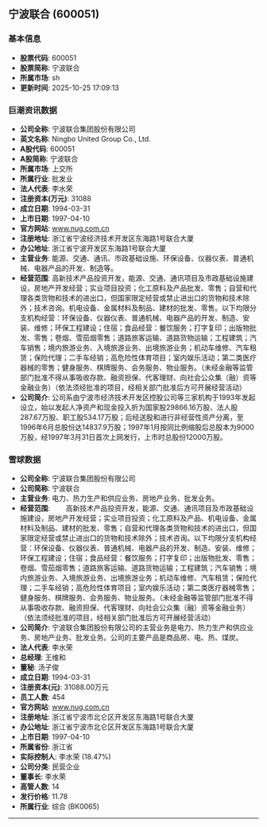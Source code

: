 ## 宁波联合 (600051)

### 基本信息

- **股票代码**: 600051
- **股票简称**: 宁波联合
- **所属市场**: sh
- **更新时间**: 2025-10-25 17:09:13

### 巨潮资讯数据

- **公司全称**: 宁波联合集团股份有限公司
- **英文名称**: Ningbo United Group Co., Ltd.
- **A股代码**: 600051
- **A股简称**: 宁波联合
- **所属市场**: 上交所
- **所属行业**: 批发业
- **法人代表**: 李水荣
- **注册资本(万元)**: 31088
- **成立日期**: 1994-03-31
- **上市日期**: 1997-04-10
- **官方网站**: www.nug.com.cn
- **注册地址**: 浙江省宁波经济技术开发区东海路1号联合大厦
- **办公地址**: 浙江省宁波开发区东海路1号联合大厦
- **主营业务**: 能源、交通、通讯、市政基础设施、环保设备、仪器仪表、普通机械、电器产品的开发、制造等。
- **经营范围**: 高新技术产品投资开发，能源、交通、通讯项目及市政基础设施建设，房地产开发经营；实业项目投资；化工原料及产品批发、零售；自营和代理各类货物和技术的进出口，但国家限定经营或禁止进出口的货物和技术除外；技术咨询。机电设备、金属材料及制品、建材的批发、零售。以下均限分支机构经营：环保设备、仪器仪表、普通机械、电器产品的开发、制造、安装、维修；环保工程建设；住宿；食品经营：餐饮服务；打字复印；出版物批发、零售；卷烟、雪茄烟零售；道路旅客运输、道路货物运输；工程建筑；汽车销售；境内旅游业务、入境旅游业务、出境旅游业务；机动车维修、汽车租赁；保险代理；二手车经销；高危险性体育项目；室内娱乐活动；第二类医疗器械的零售；健身服务、棋牌服务、会务服务、物业服务。（未经金融等监管部门批准不得从事吸收存款、融资担保、代客理财、向社会公众集（融）资等金融业务）（依法须经批准的项目，经相关部门批准后方可开展经营活动）
- **公司简介**: 公司系由宁波市经济技术开发区控股公司等三家机构于1993年发起设立，始以发起人净资产和现金投入折为国家股29866.16万股、法人股287.67万股、职工股534.17万股；后经送股和进行非经营性资产分离，至1996年6月总股份达14837.9万股；1997年1月按同比例缩股后总股本为9000万股，经1997年3月31日首次上网发行，上市时总股份12000万股。

### 雪球数据

- **公司全称**: 宁波联合集团股份有限公司
- **公司简称**: 宁波联合
- **主营业务**: 电力、热力生产和供应业务、房地产业务、批发业务。
- **经营范围**: 　　高新技术产品投资开发，能源、交通、通讯项目及市政基础设施建设，房地产开发经营；实业项目投资；化工原料及产品、机电设备、金属材料及制品、建材的批发、零售；自营和代理各类货物和技术的进出口，但国家限定经营或禁止进出口的货物和技术除外；技术咨询。以下均限分支机构经营：环保设备、仪器仪表、普通机械、电器产品的开发、制造、安装、维修；环保工程建设；住宿；食品经营：餐饮服务；打字复印；出版物批发、零售；卷烟、雪茄烟零售；道路旅客运输、道路货物运输；工程建筑；汽车销售；境内旅游业务、入境旅游业务、出境旅游业务；机动车维修、汽车租赁；保险代理；二手车经销；高危险性体育项目；室内娱乐活动；第二类医疗器械零售；健身服务、棋牌服务、会务服务、物业服务。（未经金融等监管部门批准不得从事吸收存款、融资担保、代客理财、向社会公众集（融）资等金融业务）（依法须经批准的项目，经相关部门批准后方可开展经营活动）
- **公司简介**: 宁波联合集团股份有限公司的主营业务是电力、热力生产和供应业务、房地产业务、批发业务。公司的主要产品是商品房、电、热、煤炭。
- **法人代表**: 李水荣
- **总经理**: 王维和
- **董秘**: 汤子俊
- **成立日期**: 1994-03-31
- **注册资本(元)**: 31088.00万元
- **员工人数**: 454
- **官方网站**: www.nug.com.cn
- **注册地址**: 浙江省宁波市北仑区开发区东海路1号联合大厦
- **办公地址**: 浙江省宁波市北仑区开发区东海路1号联合大厦
- **上市日期**: 1997-04-10
- **所属省份**: 浙江省
- **实际控制人**: 李水荣 (18.47%)
- **公司分类**: 民营企业
- **董事长**: 李水荣
- **高管人数**: 14
- **发行价格**: 11.78
- **所属行业**: 综合 (BK0065)

---